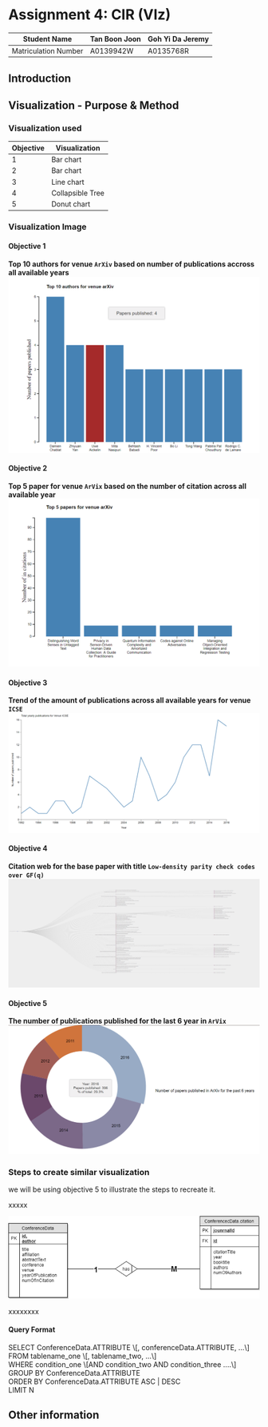 # Assignment 4: CIR (VIz)

Student Name | Tan Boon Joon | Goh Yi Da Jeremy
--- | --- | ---
Matriculation Number | A0139942W | A0135768R

## Introduction


## Visualization - Purpose & Method

### Visualization used

Objective | Visualization 
--- | --- 
1 | Bar chart
2 | Bar chart
3 | Line chart
4 | Collapsible Tree
5 | Donut chart 

### Visualization Image

#### Objective 1

**Top 10 authors for venue `ArXiv` based on number of publications accross all available years**<br>
<img src ="https://github.com/MightyCupcakes/CS3219-Assignment-3/blob/master/docs/images/q1.PNG"><br>

#### Objective 2

**Top 5 paper for venue `ArVix` based on the number of citation across all available year**<br>
<img src ="https://github.com/MightyCupcakes/CS3219-Assignment-3/blob/master/docs/images/q2.PNG"><br>

#### Objective 3

**Trend of the amount of publications across all available years for venue `ICSE`**<br>
<img src ="https://github.com/MightyCupcakes/CS3219-Assignment-3/blob/master/docs/images/q3.PNG"><br>


#### Objective 4

**Citation web for the base paper with title `Low-density parity check codes over GF(q)`**
<img src ="https://github.com/MightyCupcakes/CS3219-Assignment-3/blob/master/docs/images/q4.PNG"><br>

#### Objective 5

**The number of publications published for the last 6 year in `ArVix`**
<img src ="https://github.com/MightyCupcakes/CS3219-Assignment-3/blob/master/docs/images/q5.PNG"><br>


### Steps to create similar visualization

we will be using objective 5 to illustrate the steps to recreate it.

xxxxx

<img src ="https://github.com/MightyCupcakes/CS3219-Assignment-3/blob/master/docs/images/simpleER.png"><br>

xxxxxxxx

#### Query Format

SELECT ConferenceData.ATTRIBUTE \\[, conferenceData.ATTRIBUTE, ...\\] <br>
FROM tablename_one \\[, tablename_two, ...\\] <br>
WHERE condition_one \\[AND condition_two AND condition_three ....\\] <br>
GROUP BY ConferenceData.ATTRIBUTE <br>
ORDER BY ConferenceData.ATTRIBUTE ASC | DESC <br>
LIMIT N <br>

## Other information


